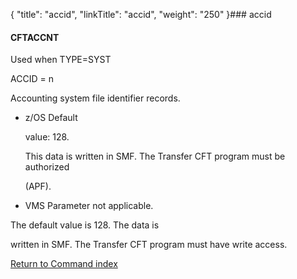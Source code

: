 {
    "title": "accid",
    "linkTitle": "accid",
    "weight": "250"
}### <span id="accid"></span>accid

#### <span id="accid_CFTACCNT"></span>CFTACCNT

Used when TYPE=SYST

ACCID = n

Accounting system file identifier records.

-   z/OS Default
    value: 128.  
    This data is written in SMF. The Transfer CFT program must be authorized
    (APF).
-   VMS Parameter not applicable.

The default value is 128. The data is
written in SMF. The Transfer CFT program must have write access.

[Return to Command index](../)
